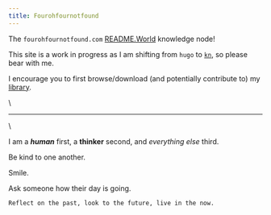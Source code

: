 ```yaml
---
title: Fourohfournotfound
---
```


The `fourohfournotfound.com` [README.World](https://readme.world) knowledge node!

This site is a work in progress as I am shifting from `hugo` to [`kn`](https://gitlab.com/rwx.gg/kn/), so please bear with me.

I encourage you to first browse/download (and potentially contribute to) my [library](books).

\

---  

\

I am a ***human*** first, a **thinker** second, and *everything else* third.

Be kind to one another.

Smile. 

Ask someone how their day is going.

`Reflect on the past, look to the future, live in the now.`
